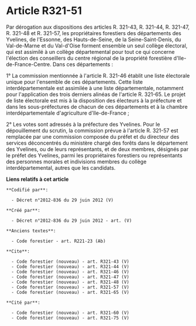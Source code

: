 # Article R321-51

Par dérogation aux dispositions des articles R. 321-43, R. 321-44, R. 321-47, R. 321-48 et R. 321-57, les propriétaires
forestiers des départements des Yvelines, de l'Essonne, des Hauts-de-Seine, de la Seine-Saint-Denis, du Val-de-Marne et du
Val-d'Oise forment ensemble un seul collège électoral, qui est assimilé à un collège départemental pour tout ce qui concerne
l'élection des conseillers du centre régional de la propriété forestière d'Ile-de-France-Centre. Dans ces départements : 

1° La commission mentionnée à l'article R. 321-46 établit une liste électorale unique pour l'ensemble de ces départements.
Cette liste interdépartementale est assimilée à une liste départementale, notamment pour l'application des trois derniers
alinéas de l'article R. 321-65. Le projet de liste électorale est mis à la disposition des électeurs à la préfecture et dans
les sous-préfectures de chacun de ces départements et à la chambre interdépartementale d'agriculture d'Ile-de-France ; 

2° Les votes sont adressés à la préfecture des Yvelines. Pour le dépouillement du scrutin, la commission prévue à l'article
R. 321-57 est remplacée par une commission composée du préfet et du directeur des services déconcentrés du ministère chargé
des forêts dans le département des Yvelines, ou de leurs représentants, et de deux membres, désignés par le préfet des
Yvelines, parmi les propriétaires forestiers ou représentants des personnes morales et indivisions membres du collège
interdépartemental, autres que les candidats.

**Liens relatifs à cet article**

	**Codifié par**:

	  - Décret n°2012-836 du 29 juin 2012 (V)

	**Créé par**:

	  - Décret n°2012-836 du 29 juin 2012 - art. (V)

	**Anciens textes**:

	  - Code forestier - art. R221-23 (Ab)

	**Cite**:

	  - Code forestier (nouveau) - art. R321-43 (V)
	  - Code forestier (nouveau) - art. R321-44 (V)
	  - Code forestier (nouveau) - art. R321-46 (V)
	  - Code forestier (nouveau) - art. R321-47 (V)
	  - Code forestier (nouveau) - art. R321-48 (V)
	  - Code forestier (nouveau) - art. R321-57 (V)
	  - Code forestier (nouveau) - art. R321-65 (V)

	**Cité par**:

	  - Code forestier (nouveau) - art. R321-60 (V)
	  - Code forestier (nouveau) - art. R321-75 (V)
